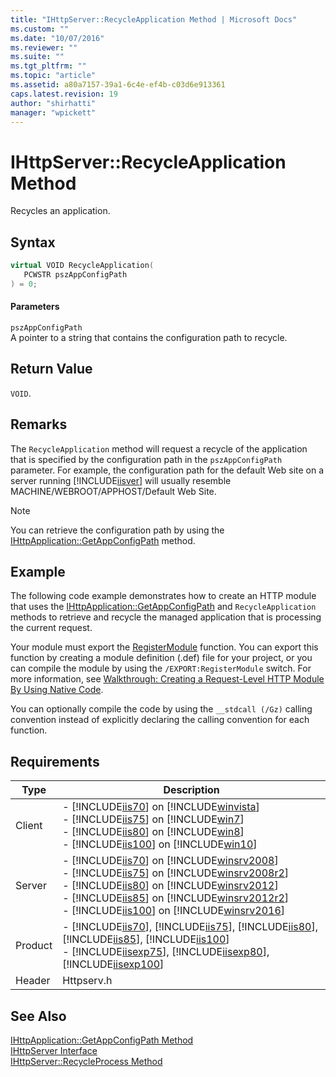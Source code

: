 ```yaml
---
title: "IHttpServer::RecycleApplication Method | Microsoft Docs"
ms.custom: ""
ms.date: "10/07/2016"
ms.reviewer: ""
ms.suite: ""
ms.tgt_pltfrm: ""
ms.topic: "article"
ms.assetid: a80a7157-39a1-6c4e-ef4b-c03d6e913361
caps.latest.revision: 19
author: "shirhatti"
manager: "wpickett"
---
```

# IHttpServer::RecycleApplication Method
Recycles an application.  
  
## Syntax  
  
```cpp  
virtual VOID RecycleApplication(  
   PCWSTR pszAppConfigPath  
) = 0;  
```  
  
#### Parameters  
 `pszAppConfigPath`  
 A pointer to a string that contains the configuration path to recycle.  
  
## Return Value  
 `VOID`.  
  
## Remarks  
 The `RecycleApplication` method will request a recycle of the application that is specified by the configuration path in the `pszAppConfigPath` parameter. For example, the configuration path for the default Web site on a server running [!INCLUDE[iisver](../../../wmi-provider/includes/iisver-md.md)] will usually resemble MACHINE/WEBROOT/APPHOST/Default Web Site.  
  
> [!NOTE]
>  You can retrieve the configuration path by using the [IHttpApplication::GetAppConfigPath](../../../webdevelopment-reference\native-code-api\webdev-native-api-reference/ihttpapplication-getappconfigpath-method.md) method.  
  
## Example  
 The following code example demonstrates how to create an HTTP module that uses the [IHttpApplication::GetAppConfigPath](../../../webdevelopment-reference\native-code-api\webdev-native-api-reference/ihttpapplication-getappconfigpath-method.md) and `RecycleApplication` methods to retrieve and recycle the managed application that is processing the current request.  
  
<!-- TODO: review snippet reference  [!CODE [IHttpServerRecycleApplication#1](IHttpServerRecycleApplication#1)]  -->  
  
 Your module must export the [RegisterModule](../../../webdevelopment-reference\native-code-api\webdev-native-api-reference/pfn-registermodule-function.md) function. You can export this function by creating a module definition (.def) file for your project, or you can compile the module by using the `/EXPORT:RegisterModule` switch. For more information, see [Walkthrough: Creating a Request-Level HTTP Module By Using Native Code](../../../webdevelopment-reference\native-code-development-overview\native-code-dev-overview/walkthrough-creating-a-request-level-http-module-by-using-native-code.md).  
  
 You can optionally compile the code by using the `__stdcall (/Gz)` calling convention instead of explicitly declaring the calling convention for each function.  
  
## Requirements  
  
|Type|Description|  
|----------|-----------------|  
|Client|-   [!INCLUDE[iis70](../../../wmi-provider/includes/iis70-md.md)] on [!INCLUDE[winvista](../../../wmi-provider/includes/winvista-md.md)]<br />-   [!INCLUDE[iis75](../../../wmi-provider/includes/iis75-md.md)] on [!INCLUDE[win7](../../../wmi-provider/includes/win7-md.md)]<br />-   [!INCLUDE[iis80](../../../wmi-provider/includes/iis80-md.md)] on [!INCLUDE[win8](../../../wmi-provider/includes/win8-md.md)]<br />-   [!INCLUDE[iis100](../../../wmi-provider/includes/iis100-md.md)] on [!INCLUDE[win10](../../../wmi-provider/includes/win10-md.md)]|  
|Server|-   [!INCLUDE[iis70](../../../wmi-provider/includes/iis70-md.md)] on [!INCLUDE[winsrv2008](../../../wmi-provider/includes/winsrv2008-md.md)]<br />-   [!INCLUDE[iis75](../../../wmi-provider/includes/iis75-md.md)] on [!INCLUDE[winsrv2008r2](../../../wmi-provider/includes/winsrv2008r2-md.md)]<br />-   [!INCLUDE[iis80](../../../wmi-provider/includes/iis80-md.md)] on [!INCLUDE[winsrv2012](../../../wmi-provider/includes/winsrv2012-md.md)]<br />-   [!INCLUDE[iis85](../../../wmi-provider/includes/iis85-md.md)] on [!INCLUDE[winsrv2012r2](../../../wmi-provider/includes/winsrv2012r2-md.md)]<br />-   [!INCLUDE[iis100](../../../wmi-provider/includes/iis100-md.md)] on [!INCLUDE[winsrv2016](../../../wmi-provider/includes/winsrv2016-md.md)]|  
|Product|-   [!INCLUDE[iis70](../../../wmi-provider/includes/iis70-md.md)], [!INCLUDE[iis75](../../../wmi-provider/includes/iis75-md.md)], [!INCLUDE[iis80](../../../wmi-provider/includes/iis80-md.md)], [!INCLUDE[iis85](../../../wmi-provider/includes/iis85-md.md)], [!INCLUDE[iis100](../../../wmi-provider/includes/iis100-md.md)]<br />-   [!INCLUDE[iisexp75](../../../webdevelopment-reference\native-code-api\webdev-native-api-reference/includes/iisexp75-md.md)], [!INCLUDE[iisexp80](../../../webdevelopment-reference\native-code-api\webdev-native-api-reference/includes/iisexp80-md.md)], [!INCLUDE[iisexp100](../../../webdevelopment-reference\native-code-api\webdev-native-api-reference/includes/iisexp100-md.md)]|  
|Header|Httpserv.h|  
  
## See Also  
 [IHttpApplication::GetAppConfigPath Method](../../../webdevelopment-reference\native-code-api\webdev-native-api-reference/ihttpapplication-getappconfigpath-method.md)   
 [IHttpServer Interface](../../../webdevelopment-reference\native-code-api\webdev-native-api-reference/ihttpserver-interface.md)   
 [IHttpServer::RecycleProcess Method](../../../webdevelopment-reference\native-code-api\webdev-native-api-reference/ihttpserver-recycleprocess-method.md)